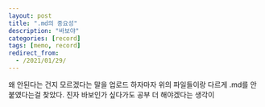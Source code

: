 ```yaml
---
layout: post
title: ".md의 중요성"
description: "바보야"
categories: [record]
tags: [memo, record]
redirect_from:
  - /2021/01/29/
---
```


왜 안된다는 건지 모르겠다는 말을 업로드 하자마자 위의 파일들이랑 다르게 .md를 안 붙였다는걸 찾았다.
진자 바보인가 싶다가도 공부 더 해야겠다는 생각이
